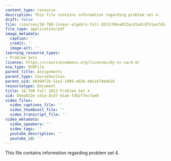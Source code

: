 ```yaml
---
content_type: resource
description: This file contains information regarding problem set 4.
draft: false
file: /courses/18-700-linear-algebra-fall-2013/09ea022ecd1adcd741aefdb2f7ec7ae0_MIT18_700F13_ps4.pdf
file_type: application/pdf
image_metadata:
  caption: ''
  credit: ''
  image-alt: ''
learning_resource_types:
- Problem Sets
license: https://creativecommons.org/licenses/by-nc-sa/4.0/
ocw_type: OCWFile
parent_title: Assignments
parent_type: CourseSection
parent_uid: b0494f2b-51e2-1989-e03b-48e1674e6618
resourcetype: Document
title: 18.700 Fall 2013 Problem Set 4
uid: 09ea022e-cd1a-dcd7-41ae-fdb2f7ec7ae0
video_files:
  video_captions_file: ''
  video_thumbnail_file: ''
  video_transcript_file: ''
video_metadata:
  video_speakers: ''
  video_tags: ''
  youtube_description: ''
  youtube_id: ''
---
```

This file contains information regarding problem set 4.